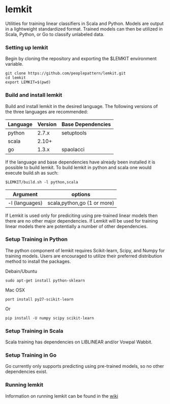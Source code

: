 lemkit
======

Utilities for training linear classifiers in Scala and Python. Models are output in a lightweight standardized format. Trained models can then be utilized in Scala, Python, or Go to classify unlabeled data.

### Setting up lemkit

Begin by cloning the repository and exporting the $LEMKIT environment variable.

    git clone https://github.com/peoplepattern/lemkit.git
    cd lemkit
    export LEMKIT=$(pwd)

### Build and install lemkit 

Build and install lemkit in the desired language. The following versions of the three languages are recommended:

Language      | Version                   | Base Dependencies |
--------------|---------------------------|-------------------|
python        |2.7.x                      |setuptools         |
scala         |2.10+                      |                   |
go            |1.3.x                      |spaolacci          |  

If the language and base dependencies have already been installed it is possible to build lemkit. To build lemkit in python and scala one would execute build.sh as such:

    $LEMKIT/build.sh -l python,scala

Argument      | options                   |
--------------|---------------------------|
-l (languages)|scala,python,go (1 or more)|


If Lemkit is used only for prediciting using pre-trained linear models then there are no other major dependencies. If Lemkit will be used for training linear models there are potentially a number of other dependencies.

### Setup Training in Python

The python component of lemkit requires Scikit-learn, Scipy, and Numpy for training models. Users are encouraged to utilize their preferred distribution method to install the packages.

Debain/Ubuntu

    sudo apt-get install python-sklearn

Mac OSX

	port install py27-scikit-learn

Or

	pip install -U numpy scipy scikit-learn

### Setup Training in Scala

Scala training has dependencies on LIBLINEAR and/or Vowpal Wabbit.

### Setup Training in Go

 Go currently only supports predicting using pre-trained models, so no other dependencies exist.

### Running lemkit

Information on running lemkit can be found in the [wiki](https://github.com/peoplepattern/lemkit/wiki)

